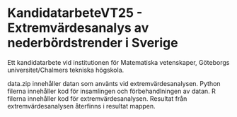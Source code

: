 # KandidatarbeteVT25 - Extremvärdesanalys av nederbördstrender i Sverige
Ett kandidatarbete vid institutionen för Matematiska vetenskaper, Göteborgs universitet/Chalmers tekniska högskola.

data.zip innehåller datan som använts vid extremvärdesanalysen. 
Python filerna innehåller kod för insamlingen och förbehandlningen av datan.
R filerna innehåller kod för extremvärdesanalysen.
Resultat från extremvärdesanalysen återfinns i resultat mappen.
